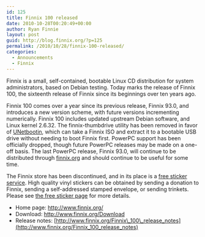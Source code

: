 ```yaml
---
id: 125
title: Finnix 100 released
date: 2010-10-28T00:20:49+00:00
author: Ryan Finnie
layout: post
guid: http://blog.finnix.org/?p=125
permalink: /2010/10/28/finnix-100-released/
categories:
  - Announcements
  - Finnix
---
```

Finnix is a small, self-contained, bootable Linux CD distribution for system administrators, based on Debian testing. Today marks the release of Finnix 100, the sixteenth release of Finnix since its beginnings over ten years ago.

Finnix 100 comes over a year since its previous release, Finnix 93.0, and introduces a new version scheme, with future versions incrementing numerically. Finnix 100 includes updated upstream Debian software, and Linux kernel 2.6.32. The finnix-thumbdrive utility has been removed in favor of [UNetbootin](http://unetbootin.sourceforge.net/), which can take a Finnix ISO and extract it to a bootable USB drive without needing to boot Finnix first. PowerPC support has been officially dropped, though future PowerPC releases may be made on a one-off basis. The last PowerPC release, Finnix 93.0, will continue to be distributed through [finnix.org](http://www.finnix.org/) and should continue to be useful for some time.

The Finnix store has been discontinued, and in its place is a [free sticker service](http://www.finnix.org/Free_stickers). High quality vinyl stickers can be obtained by sending a donation to Finnix, sending a self-addressed stamped envelope, or sending trinkets. Please see [the free sticker page](http://www.finnix.org/Free_stickers) for more details.

  * Home page: <http://www.finnix.org/>
  * Download: <http://www.finnix.org/Download>
  * Release notes: [http://www.finnix.org/Finnix\_100\_release_notes](http://www.finnix.org/Finnix_100_release_notes)
